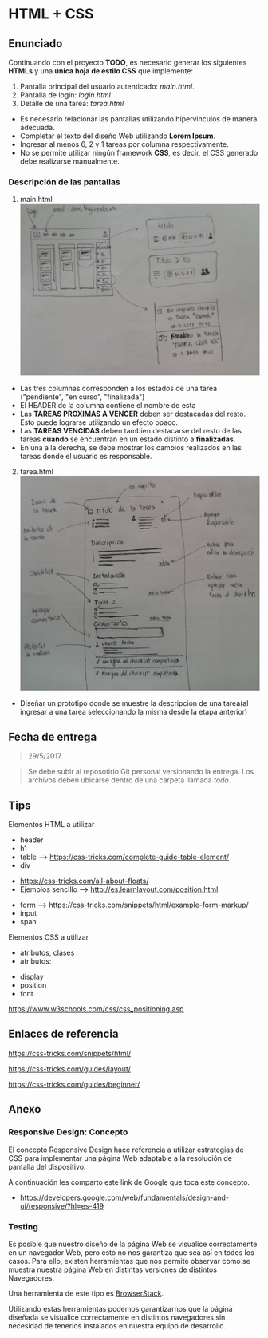 # HTML + CSS

## Enunciado
Continuando con el proyecto __TODO__, es necesario generar los siguientes __HTMLs__ y una __única hoja de estilo CSS__ que implemente:

1. Pantalla principal del usuario autenticado: *main.html*.
1. Pantalla de login: *login.html*
1. Detalle de una tarea: *tarea.html*


* Es necesario relacionar las pantallas utilizando hipervinculos de manera adecuada.
* Completar el texto del diseño Web utilizando **Lorem Ipsum**.
* Ingresar al menos 6, 2 y 1 tareas por columna respectivamente.
* No se permite utilizar ningún framework __CSS__, es decir, el CSS generado debe realizarse manualmente.

### **Descripción de las pantallas**

1. main.html
![Pantalla principal](main_page.png)
 - Las tres columnas corresponden a los estados de una tarea ("pendiente", "en curso", "finalizada")
 - El HEADER de la columna contiene el nombre de esta
 - Las **TAREAS PROXIMAS A VENCER** deben ser destacadas del resto. Esto puede lograrse utilizando un efecto opaco.
 - Las **TAREAS VENCIDAS** deben tambien destacarse del resto de las tareas __cuando__ se encuentran en un estado distinto a __finalizadas__.
 - En una a la derecha, se debe mostrar los cambios realizados en las tareas donde el usuario es responsable.
2. tarea.html
![Pantalla descripción de tarea](tarea_page.png)
 - Diseñar un prototipo donde se muestre la descripcion de una tarea(al ingresar a una tarea seleccionando la misma desde la etapa anterior)


## **Fecha de entrega**

> 29/5/2017.

> Se debe subir al reposotirio Git personal versionando la entrega.
Los archivos deben ubicarse dentro de una carpeta llamada _todo_.

## **Tips**

Elementos HTML a utilizar

* header
* h1
* table --> https://css-tricks.com/complete-guide-table-element/
* div 
 - https://css-tricks.com/all-about-floats/
 - Ejemplos sencillo --> http://es.learnlayout.com/position.html
* form --> https://css-tricks.com/snippets/html/example-form-markup/
* input
* span

Elementos CSS a utilizar

* atributos, clases
* atributos:
 - display
 - position
 - font


https://www.w3schools.com/css/css_positioning.asp

## Enlaces de referencia

https://css-tricks.com/snippets/html/

https://css-tricks.com/guides/layout/

https://css-tricks.com/guides/beginner/

## **Anexo**

### **Responsive Design**: Concepto

El concepto Responsive Design hace referencia a utilizar estrategias de CSS para implementar una página Web adaptable a la resolución de pantalla del dispositivo.

A continuación les comparto este link de Google que toca este concepto.

- https://developers.google.com/web/fundamentals/design-and-ui/responsive/?hl=es-419

### **Testing**

Es posible que nuestro diseño de la página Web se visualice correctamente en un navegador Web, pero esto no nos garantiza que sea así en todos los casos. Para ello, existen herramientas que nos permite observar como se muestra nuestra página Web en distintas versiones de distintos Navegadores.

Una herramienta de este tipo es [BrowserStack](https://www.browserstack.com).

Utilizando estas herramientas podemos garantizarnos que la página diseñada se visualice correctamente en distintos navegadores sin necesidad de tenerlos instalados en nuestra equipo de desarrollo.